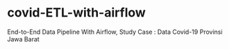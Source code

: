 # covid-ETL-with-airflow
End-to-End Data Pipeline With Airflow, Study Case : Data Covid-19 Provinsi Jawa Barat
